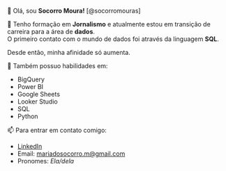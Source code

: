 👋 Olá, sou **Socorro Moura!** [@socorromouras]

👀 Tenho formação em **Jornalismo** e atualmente estou em transição de carreira para a área de **dados**.  
O primeiro contato com o mundo de dados foi através da linguagem **SQL**.  

Desde então, minha afinidade só aumenta.  

🌱 Também possuo habilidades em:

- BigQuery  
- Power BI  
- Google Sheets
- Looker Studio
- SQL
- Python  

📫 Para entrar em contato comigo:

- [LinkedIn](https://www.linkedin.com/in/mariadosocorroms/)  
- Email: mariadosocorro.m@gmail.com  
- Pronomes: *Ela/dela*


<!---
socorromouras/socorromouras is a ✨ special ✨ repository because its `README.md` (this file) appears on your GitHub profile.
You can click the Preview link to take a look at your changes.
--->
